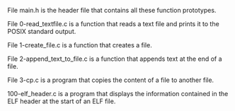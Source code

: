 File main.h is the header file that contains all these function prototypes.

File 0-read_textfile.c is a function that reads a text file and prints it to the POSIX standard output.

File 1-create_file.c is a function that creates a file.

File 2-append_text_to_file.c is a function that appends text at the end of a file.

File 3-cp.c is a program that copies the content of a file to another file.

100-elf_header.c is a program that displays the information contained in the ELF header at the start of an ELF file.
